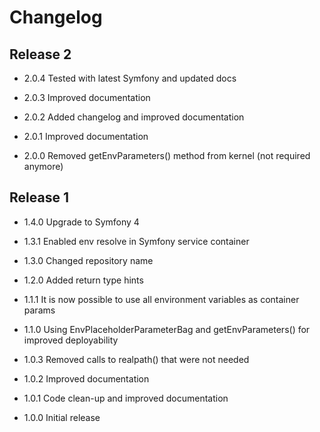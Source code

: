 Changelog
=========

Release 2
---------

* 2.0.4 Tested with latest Symfony and updated docs

* 2.0.3 Improved documentation

* 2.0.2 Added changelog and improved documentation

* 2.0.1 Improved documentation

* 2.0.0 Removed getEnvParameters() method from kernel (not required anymore)

Release 1
---------

* 1.4.0 Upgrade to Symfony 4

* 1.3.1 Enabled env resolve in Symfony service container

* 1.3.0 Changed repository name

* 1.2.0 Added return type hints

* 1.1.1 It is now possible to use all environment variables as container params

* 1.1.0 Using EnvPlaceholderParameterBag and getEnvParameters() for improved deployability

* 1.0.3 Removed calls to realpath() that were not needed

* 1.0.2 Improved documentation

* 1.0.1 Code clean-up and improved documentation

* 1.0.0 Initial release